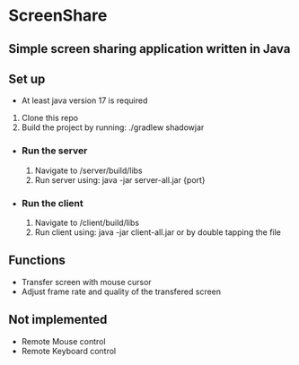 # ScreenShare
## Simple screen sharing application written in Java

## Set up
- At least java version 17 is required
<ol>
  <li>Clone this repo</li>
  <li>Build the project by running: ./gradlew shadowjar</li>
</ol>

- ### Run the server

  <ol>
    <li>Navigate to /server/build/libs</li>
    <li>Run server using: java -jar server-all.jar {port}</li>
  </ol>
  
- ### Run the client
  <ol>
    <li>Navigate to /client/build/libs</li>
    <li>Run client using: java -jar client-all.jar or by double tapping the file</li>
  </ol>

## Functions
- Transfer screen with mouse cursor
- Adjust frame rate and quality of the transfered screen

## Not implemented
- Remote Mouse control
- Remote Keyboard control
